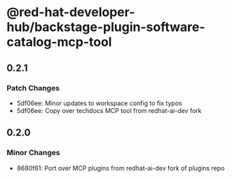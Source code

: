 # @red-hat-developer-hub/backstage-plugin-software-catalog-mcp-tool

## 0.2.1

### Patch Changes

- 5df06ee: Minor updates to workspace config to fix typos
- 5df06ee: Copy over techdocs MCP tool from redhat-ai-dev fork

## 0.2.0

### Minor Changes

- 8680f61: Port over MCP plugins from redhat-ai-dev fork of plugins repo
